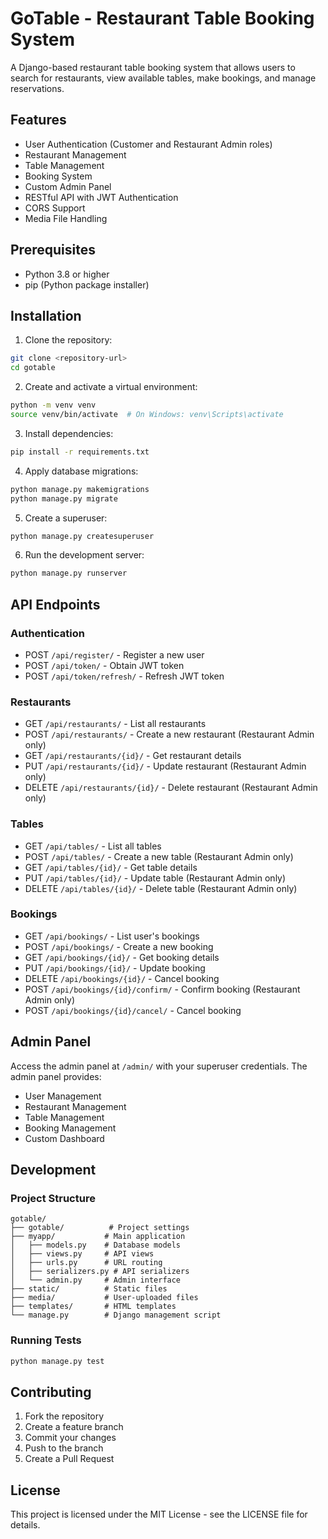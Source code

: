 # GoTable - Restaurant Table Booking System

A Django-based restaurant table booking system that allows users to search for restaurants, view available tables, make bookings, and manage reservations.

## Features

- User Authentication (Customer and Restaurant Admin roles)
- Restaurant Management
- Table Management
- Booking System
- Custom Admin Panel
- RESTful API with JWT Authentication
- CORS Support
- Media File Handling

## Prerequisites

- Python 3.8 or higher
- pip (Python package installer)

## Installation

1. Clone the repository:
```bash
git clone <repository-url>
cd gotable
```

2. Create and activate a virtual environment:
```bash
python -m venv venv
source venv/bin/activate  # On Windows: venv\Scripts\activate
```

3. Install dependencies:
```bash
pip install -r requirements.txt
```

4. Apply database migrations:
```bash
python manage.py makemigrations
python manage.py migrate
```

5. Create a superuser:
```bash
python manage.py createsuperuser
```

6. Run the development server:
```bash
python manage.py runserver
```

## API Endpoints

### Authentication
- POST `/api/register/` - Register a new user
- POST `/api/token/` - Obtain JWT token
- POST `/api/token/refresh/` - Refresh JWT token

### Restaurants
- GET `/api/restaurants/` - List all restaurants
- POST `/api/restaurants/` - Create a new restaurant (Restaurant Admin only)
- GET `/api/restaurants/{id}/` - Get restaurant details
- PUT `/api/restaurants/{id}/` - Update restaurant (Restaurant Admin only)
- DELETE `/api/restaurants/{id}/` - Delete restaurant (Restaurant Admin only)

### Tables
- GET `/api/tables/` - List all tables
- POST `/api/tables/` - Create a new table (Restaurant Admin only)
- GET `/api/tables/{id}/` - Get table details
- PUT `/api/tables/{id}/` - Update table (Restaurant Admin only)
- DELETE `/api/tables/{id}/` - Delete table (Restaurant Admin only)

### Bookings
- GET `/api/bookings/` - List user's bookings
- POST `/api/bookings/` - Create a new booking
- GET `/api/bookings/{id}/` - Get booking details
- PUT `/api/bookings/{id}/` - Update booking
- DELETE `/api/bookings/{id}/` - Cancel booking
- POST `/api/bookings/{id}/confirm/` - Confirm booking (Restaurant Admin only)
- POST `/api/bookings/{id}/cancel/` - Cancel booking

## Admin Panel

Access the admin panel at `/admin/` with your superuser credentials. The admin panel provides:

- User Management
- Restaurant Management
- Table Management
- Booking Management
- Custom Dashboard

## Development

### Project Structure
```
gotable/
├── gotable/          # Project settings
├── myapp/           # Main application
│   ├── models.py    # Database models
│   ├── views.py     # API views
│   ├── urls.py      # URL routing
│   ├── serializers.py # API serializers
│   └── admin.py     # Admin interface
├── static/          # Static files
├── media/           # User-uploaded files
├── templates/       # HTML templates
└── manage.py        # Django management script
```

### Running Tests
```bash
python manage.py test
```

## Contributing

1. Fork the repository
2. Create a feature branch
3. Commit your changes
4. Push to the branch
5. Create a Pull Request

## License

This project is licensed under the MIT License - see the LICENSE file for details. 